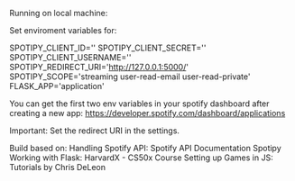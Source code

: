 Running on local machine:

Set enviroment variables for:

SPOTIPY_CLIENT_ID=''
SPOTIPY_CLIENT_SECRET=''
SPOTIPY_CLIENT_USERNAME=''
SPOTIPY_REDIRECT_URI='http://127.0.0.1:5000/'
SPOTIPY_SCOPE='streaming user-read-email user-read-private'
FLASK_APP='application'

You can get the first two env variables in your spotify dashboard after creating a new app:
https://developer.spotify.com/dashboard/applications

Important: Set the redirect URI in the settings.

Build based on:
Handling Spotify API:
Spotify API Documentation
Spotipy
Working with Flask: 
HarvardX - CS50x Course
Setting up Games in JS: 
Tutorials by Chris DeLeon